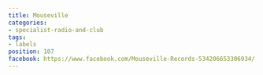 ```yaml
---
title: Mouseville
categories:
- specialist-radio-and-club
tags:
- labels
position: 107
facebook: https://www.facebook.com/Mouseville-Records-534206653306934/
---
```


